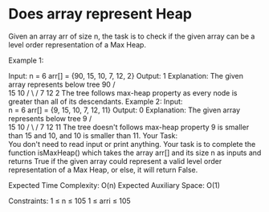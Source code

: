 # Does array represent Heap


Given an array arr of size n, the task is to check if the given array can be a level order representation of a Max Heap.

Example 1:

Input:
n = 6
arr[] = {90, 15, 10, 7, 12, 2}
Output: 
1
Explanation: 
The given array represents below tree
       90
     /    \
   15      10
  /  \     /
7    12  2
The tree follows max-heap property as every
node is greater than all of its descendants.
Example 2:
Input:  
n = 6
arr[] = {9, 15, 10, 7, 12, 11}
Output:
0
Explanation:
The given array represents below tree
       9
     /    \
   15      10
  /  \     /
7    12  11
The tree doesn't follows max-heap property 9 is
smaller than 15 and 10, and 10 is smaller than 11. 
Your Task:  
You don't need to read input or print anything. Your task is to complete the function isMaxHeap() which takes the array arr[] and its size n as inputs and returns True if the given array could represent a valid level order representation of a Max Heap, or else, it will return False.

Expected Time Complexity: O(n)
Expected Auxiliary Space: O(1)

Constraints:
1 ≤ n ≤ 105
1 ≤ arri ≤ 105
